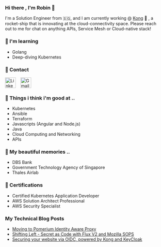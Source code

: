 ### Hi there , I'm Robin 👋

I'm a Solution Engineer from :singapore:, and I am currently working @ [Kong](https://konghq.com) :gorilla: , a rocket-ship that is innovating at the cloud-connectivity space. Please reach out to me for chat on anything APIs, Service Mesh or Cloud-native stack!

### :notebook: I'm learning
- Golang
- Deep-diving Kubernetes
### :incoming_envelope: Contact
<p align="left">
<a href="https://www.linkedin.com/in/robincher/" target="blank"><img align="center" src="https://cdn.jsdelivr.net/npm/simple-icons@3.0.1/icons/linkedin.svg" alt="Linkedin" height="35" width="35" /></a> &nbsp;&nbsp;
  <a href="mailto:robincher@gmail.com" target="blank"><img align="center" src="https://cdn.jsdelivr.net/npm/simple-icons@3.0.1/icons/gmail.svg" alt="Gmail" height="35" width="35" /></a> &nbsp;&nbsp;
</p>

### :footprints: Things i think i'm good at ..
* Kubernetes
* Ansible
* Terraform
* Javascripts (Angular and Node.js)
* Java
* Cloud Computing and Networking
* APIs

### :luggage: My beautiful memories ..
* DBS Bank  
* Government Technology Agency of Singapore
* Thales Airlab

### :receipt: Certifications
* Certified Kubernetes Application Developer
* AWS Solution Architect Professional
* AWS Security Specialist

### My Technical Blog Posts
* [Moving to Pomerium Identity Aware Proxy](https://dev.to/robincher/moving-to-pomerium-identity-aware-proxy-4fom)
* [Shifting Left - Secret as Code with Flux V2 and Mozilla SOPS](https://dev.to/robincher/shifting-left-secret-as-code-with-flux-v2-and-mozilla-sops-19cg)
* [Securing your website via OIDC, powered by Kong and KeyCloak](https://dev.to/robincher/securing-your-site-via-oidc-powered-by-kong-and-keycloak-2ccc)
